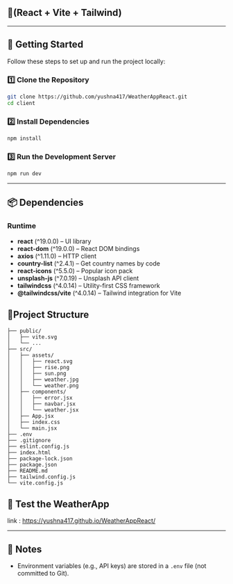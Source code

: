 

## 🎴(React + Vite + Tailwind)

---

## 🚀 Getting Started

Follow these steps to set up and run the project locally:

### 1️⃣ Clone the Repository
```bash
git clone https://github.com/yushna417/WeatherAppReact.git
cd client
````

### 2️⃣ Install Dependencies

```bash
npm install
```

### 3️⃣ Run the Development Server

```bash
npm run dev
```



---

## 📦 Dependencies

### Runtime

* **react** (^19.0.0) – UI library
* **react-dom** (^19.0.0) – React DOM bindings
* **axios** (^1.11.0) – HTTP client
* **country-list** (^2.4.1) – Get country names by code
* **react-icons** (^5.5.0) – Popular icon pack
* **unsplash-js** (^7.0.19) – Unsplash API client
* **tailwindcss** (^4.0.14) – Utility-first CSS framework
* **@tailwindcss/vite** (^4.0.14) – Tailwind integration for Vite

## 👜Project Structure
```
├── public/
│   ├── vite.svg
│   └── ...
├── src/
│   ├── assets/
│   │   ├── react.svg
│   │   ├── rise.png
│   │   ├── sun.png
│   │   ├── weather.jpg
│   │   └── weather.png
│   ├── components/
│   │   ├── error.jsx
│   │   ├── navbar.jsx
│   │   └── weather.jsx
│   ├── App.jsx
│   ├── index.css
│   └── main.jsx
├── .env
├── .gitignore
├── eslint.config.js
├── index.html
├── package-lock.json
├── package.json
├── README.md
├── tailwind.config.js
└── vite.config.js
```

## 🧪 Test the WeatherApp
link : https://yushna417.github.io/WeatherAppReact/

---

## 📝 Notes

* Environment variables (e.g., API keys) are stored in a `.env` file (not committed to Git).



